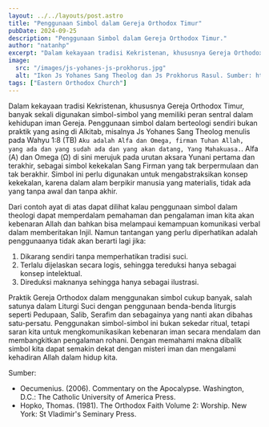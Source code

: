 ```yaml
---
layout: ../../layouts/post.astro
title: "Penggunaan Simbol dalam Gereja Orthodox Timur"
pubDate: 2024-09-25
description: "Penggunaan Simbol dalam Gereja Orthodox Timur."
author: "natanhp"
excerpt: "Dalam kekayaan tradisi Kekristenan, khususnya Gereja Orthodox Timur, banyak sekali digunakan simbol-simbol yang memiliki peran sentral dalam kehidupan iman Gereja."
image:
  src: "/images/js-yohanes-js-prokhorus.jpg"
  alt: "Ikon Js Yohanes Sang Theolog dan Js Prokhorus Rasul. Sumber: https://www.oramaworld.com/en/p/10797/Apostle_and_Evangelist_Saint_John_the_Theologian_with_Saint_Prochorus_the_Apostle,_in_Cave,_Full_Body_-_Byzantine_Icon"
tags: ["Eastern Orthodox Church"]
---
```

Dalam kekayaan tradisi Kekristenan, khususnya Gereja Orthodox Timur, banyak sekali digunakan simbol-simbol yang memiliki peran sentral dalam kehidupan iman Gereja. Penggunaan simbol dalam berteologi sendiri bukan praktik yang asing di Alkitab, misalnya Js Yohanes Sang Theolog menulis pada Wahyu 1:8 (TB) `Aku adalah Alfa dan Omega, firman Tuhan Allah, yang ada dan yang sudah ada dan yang akan datang, Yang Mahakuasa.`. Alfa (Α) dan Omega (Ω) di sini merujuk pada urutan aksara Yunani pertama dan terakhir, sebagai simbol kekekalan Sang Firman yang tak berpermulaan dan tak berakhir. Simbol ini perlu digunakan untuk mengabstraksikan konsep kekekalan, karena dalam alam berpikir manusia yang materialis, tidak ada yang tanpa awal dan tanpa akhir. 

Dari contoh ayat di atas dapat dilihat kalau penggunaan simbol dalam theologi dapat memperdalam pemahaman dan pengalaman iman kita akan kebenaran Allah dan bahkan bisa melampaui kemampuan komunikasi verbal dalam memberitakan Injil. Namun tantangan yang perlu diperhatikan adalah penggunaanya tidak akan berarti lagi jika:
1. Dikarang sendiri tanpa memperhatikan tradisi suci.
2. Terlalu dijelaskan secara logis, sehingga tereduksi hanya sebagai konsep intelektual.
3. Direduksi maknanya sehingga hanya sebagai ilustrasi.

Praktik Gereja Orthodox dalam menggunakan simbol cukup banyak, salah satunya dalam Liturgi Suci dengan penggunaan benda-benda liturgis seperti Pedupaan, Salib, Serafim dan sebagainya yang nanti akan dibahas satu-persatu. Penggunakan simbol-simbol ini bukan sekedar ritual, tetapi saran kita untuk mengkomunikasikan kebenaran iman secara mendalam dan membangkitkan pengalaman rohani. Dengan memahami makna dibalik simbol kita dapat semakin dekat dengan misteri iman dan mengalami kehadiran Allah dalam hidup kita.

Sumber:
- Oecumenius. (2006). Commentary on the Apocalypse. Washington, D.C.: The Catholic University of America Press.
- Hopko, Thomas. (1981). The Orthodox Faith Volume 2: Worship. New York: St Vladimir's Seminary Press.